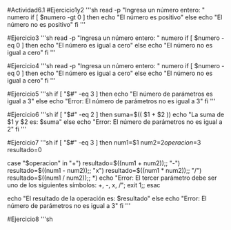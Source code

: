 #Actividad6.1
#Ejercicio1y2
'''sh
read -p "Ingresa un número entero: " numero
if [ $numero -gt 0 ]
then
  echo "El número es positivo"
else
  echo "El número no es positivo"
fi
'''

#Ejercicio3
'''sh
read -p "Ingresa un número entero: " numero
if [ $numero -eq 0 ]
then
  echo "El número es igual a cero"
else
  echo "El número no es igual a cero"
fi
'''

#Ejercicio4
'''sh
read -p "Ingresa un número entero: " numero
if [ $numero -eq 0 ]
then
  echo "El número es igual a cero"
else
  echo "El número no es igual a cero"
fi
'''

#Ejercicio5
'''sh
if [ "$#" -eq 3 ]
then
  echo "El número de parámetros es igual a 3"
else
  echo "Error: El número de parámetros no es igual a 3"
fi
'''

#Ejercicio6
'''sh
if [ "$#" -eq 2 ]
then
  suma=$(( $1 + $2 ))
  echo "La suma de $1 y $2 es: $suma"
else
  echo "Error: El número de parámetros no es igual a 2"
fi
'''

#Ejercicio7
'''sh
if [ "$#" -eq 3 ]
then
  num1=$1
  num2=$2
  operacion=$3
  resultado=0

  case "$operacion" in
    "+") resultado=$((num1 + num2));;
    "-") resultado=$((num1 - num2));;
    "x") resultado=$((num1 * num2));;
    "/") resultado=$((num1 / num2));;
    *) echo "Error: El tercer parámetro debe ser uno de los siguientes símbolos: +, -, x, /"; exit 1;;
  esac

  echo "El resultado de la operación es: $resultado"
else
  echo "Error: El número de parámetros no es igual a 3"
fi
'''

#Ejercicio8
'''sh
